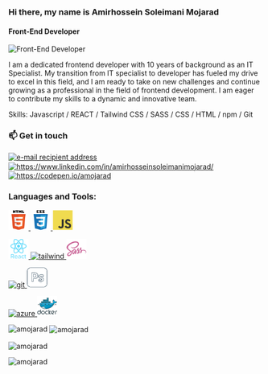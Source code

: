 ### Hi there, my name is Amirhossein Soleimani Mojarad
#### Front-End Developer
![Front-End Developer](https://media.licdn.com/dms/image/C5616AQEcDjILhyMh0A/profile-displaybackgroundimage-shrink_350_1400/0/1517474830100?e=1718841600&v=beta&t=psly5KTG77jehzRmGs1WuuCxpKeA1_wjFlnFOI6OP_c)

I am a dedicated frontend developer with 10 years of background as an IT Specialist. My transition from IT specialist to developer has fueled my drive to excel in this field, and I am ready to take on new challenges and continue growing as a professional in the field of frontend development. I am eager to contribute my skills to a dynamic and innovative team.

Skills: Javascript / REACT / Tailwind CSS / SASS / CSS / HTML / npm / Git

<h3 align="left">📫 Get in touch</h3>
<p align="left">
<a href="mailto:a.soleimanimojarad@gmail.com" target="blank"><img align="center" src="https://raw.githubusercontent.com/amojarad/portfolio/main/gmail-mail-icon-for-web-design-free-png.webp?token=GHSAT0AAAAAACRDZSSHJGBRVKDD2W4XI7DUZRFQHBA" alt="e-mail recipient address" height="30" width="30" /></a>
<a href="https://linkedin.com/in/https://www.linkedin.com/in/amirhosseinsoleimanimojarad/" target="blank"><img align="center" src="https://raw.githubusercontent.com/rahuldkjain/github-profile-readme-generator/master/src/images/icons/Social/linked-in-alt.svg" alt="https://www.linkedin.com/in/amirhosseinsoleimanimojarad/" height="30" width="40" /></a>
<a href="https://codepen.io/https://codepen.io/amojarad" target="blank"><img align="center" src="https://raw.githubusercontent.com/rahuldkjain/github-profile-readme-generator/master/src/images/icons/Social/codepen.svg" alt="https://codepen.io/amojarad" height="30" width="40" /></a>
</p>

<h3 align="left">Languages and Tools:</h3>
<p align="left">
<a href="https://www.w3.org/html/" target="_blank" rel="noreferrer"> <img src="https://raw.githubusercontent.com/devicons/devicon/master/icons/html5/html5-original-wordmark.svg" alt="html5" width="40" height="40"/> </a>
<a href="https://www.w3schools.com/css/" target="_blank" rel="noreferrer"> <img src="https://raw.githubusercontent.com/devicons/devicon/master/icons/css3/css3-original-wordmark.svg" alt="css3" width="40" height="40"/> </a>
<a href="https://developer.mozilla.org/en-US/docs/Web/JavaScript" target="_blank" rel="noreferrer"> <img src="https://raw.githubusercontent.com/devicons/devicon/master/icons/javascript/javascript-original.svg" alt="javascript" width="40" height="40"/> </a>

<a href="https://reactjs.org/" target="_blank" rel="noreferrer"> <img src="https://raw.githubusercontent.com/devicons/devicon/master/icons/react/react-original-wordmark.svg" alt="react" width="40" height="40"/> </a>
<a href="https://tailwindcss.com/" target="_blank" rel="noreferrer"> <img src="https://www.vectorlogo.zone/logos/tailwindcss/tailwindcss-icon.svg" alt="tailwind" width="40" height="40"/> </a>
<a href="https://sass-lang.com" target="_blank" rel="noreferrer"> <img src="https://raw.githubusercontent.com/devicons/devicon/master/icons/sass/sass-original.svg" alt="sass" width="40" height="40"/> </a>

<a href="https://git-scm.com/" target="_blank" rel="noreferrer"> <img src="https://www.vectorlogo.zone/logos/git-scm/git-scm-icon.svg" alt="git" width="40" height="40"/> </a>
<a href="https://www.photoshop.com/en" target="_blank" rel="noreferrer"> <img src="https://raw.githubusercontent.com/devicons/devicon/master/icons/photoshop/photoshop-line.svg" alt="photoshop" width="40" height="40"/> </a>

<a href="https://azure.microsoft.com/en-in/" target="_blank" rel="noreferrer"> <img src="https://www.vectorlogo.zone/logos/microsoft_azure/microsoft_azure-icon.svg" alt="azure" width="40" height="40"/> </a>
<a href="https://www.docker.com/" target="_blank" rel="noreferrer"> <img src="https://raw.githubusercontent.com/devicons/devicon/master/icons/docker/docker-original-wordmark.svg" alt="docker" width="40" height="40"/> </a>
</p>

<p><img align="left" src="https://github-readme-stats.vercel.app/api/top-langs?username=amojarad&show_icons=true&locale=en&layout=compact" alt="amojarad" /></p>

<p>&nbsp;<img align="center" src="https://github-readme-stats.vercel.app/api?username=amojarad&show_icons=true&locale=en" alt="amojarad" /></p>

<p><img align="center" src="https://github-readme-streak-stats.herokuapp.com/?user=amojarad&" alt="amojarad" /></p>
<p align="left"> <img src="https://komarev.com/ghpvc/?username=amojarad&label=Profile%20views&color=0e75b6&style=flat" alt="amojarad" /> </p>
